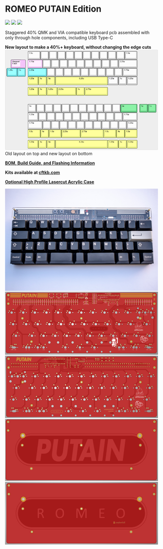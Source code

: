 # ROMEO PUTAIN Edition

<img src="https://cdn.discordapp.com/emojis/804441632803651594.png?v=1" height="100"/>
<img src="https://external-content.duckduckgo.com/iu/?u=https%3A%2F%2Fimage.tmdb.org%2Ft%2Fp%2Foriginal%2F9WsvKjheeizXCcZrFjZCrCoItqO.jpg&f=1&nofb=1" height="100"/>
<img src="https://raw.githubusercontent.com/mkbdfr/website/master/src/assets/img/MKFR_Logo-black.png" height="100"/>


Staggered 40% QMK and VIA compatible keyboard pcb assembled with only through hole components, including USB Type-C

**New layout to make a 40%+ keyboard, without changing the edge cuts**
![](./doc/images/romeo-new-layout.png)
Old layout on top and new layout on bottom

**[BOM, Build Guide, and Flashing Information](./doc)**

**Kits available at [cftkb.com](https://www.cftkb.com)**

**[Optional High Profile Lasercut Acrylic Case](./case)**

![romeo](./doc/images/romeo.jpg)
![](./doc/images/romeo-pcb-top.png)
![](./doc/images/romeo-pcb-bottom.png)
![](./doc/images/romeo-bottom-bottom.png)
![](./doc/images/romeo-bottom-top.png)